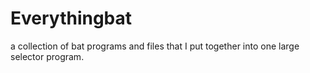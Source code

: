# Everythingbat
a collection of bat programs and files that I put together into one large selector program.
